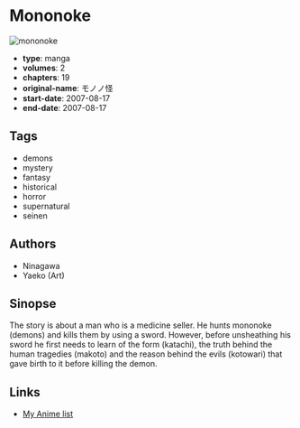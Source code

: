 # Mononoke

![mononoke](https://cdn.myanimelist.net/images/manga/1/21247.jpg)

-   **type**: manga
-   **volumes**: 2
-   **chapters**: 19
-   **original-name**: モノノ怪
-   **start-date**: 2007-08-17
-   **end-date**: 2007-08-17

## Tags

-   demons
-   mystery
-   fantasy
-   historical
-   horror
-   supernatural
-   seinen

## Authors

-   Ninagawa
-   Yaeko (Art)

## Sinopse

The story is about a man who is a medicine seller. He hunts mononoke (demons) and kills them by using a sword. However, before unsheathing his sword he first needs to learn of the form (katachi), the truth behind the human tragedies (makoto) and the reason behind the evils (kotowari) that gave birth to it before killing the demon.

## Links

-   [My Anime list](https://myanimelist.net/manga/5158/Mononoke)
